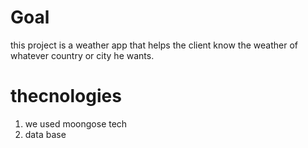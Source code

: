 # Goal  

this project is a weather app that helps the client know the weather of whatever country or city he wants.

# thecnologies 
1. we used moongose tech
2. data base 
